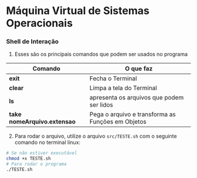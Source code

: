 # Máquina Virtual de Sistemas Operacionais

### Shell de Interação

1) Esses são os principais comandos que podem ser usados no programa

Comando| O que faz
|---|---|
**exit** | Fecha o Terminal
**clear**| Limpa a tela do Terminal
**ls**| apresenta os arquivos que podem ser lidos
**take nomeArquivo.extensao**| Pega o arquivo e transforma as Funções em Objetos

2) Para rodar o arquivo, utilize o arquivo `src/TESTE.sh` com o seguinte comando no terminal linux:

```sh
# Se não estiver executável
chmod +x TESTE.sh
# Para rodar o programa
./TESTE.sh
```
